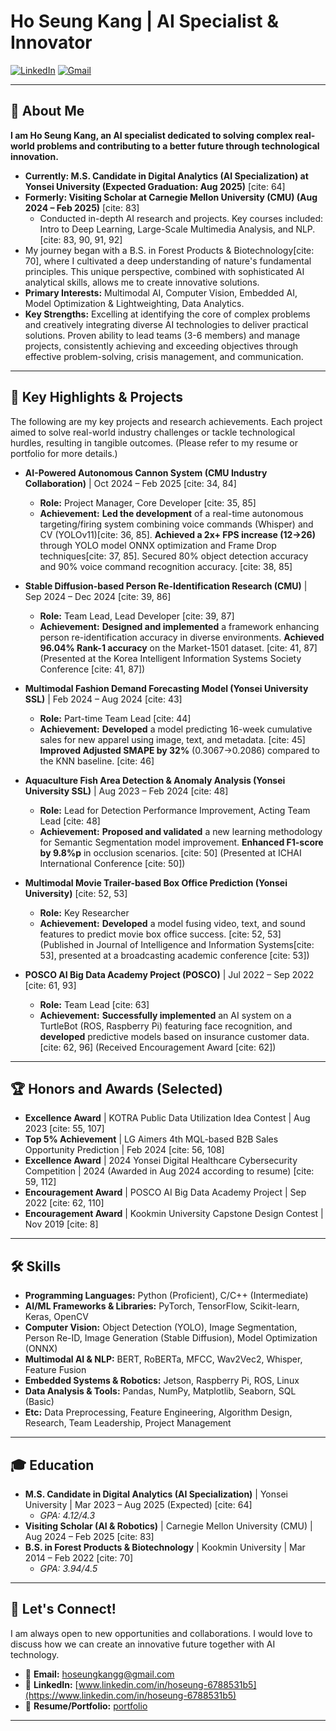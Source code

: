 # Ho Seung Kang | AI Specialist & Innovator

[![LinkedIn](https://img.shields.io/badge/LinkedIn-hoseung--kang-blue?style=flat-square&logo=linkedin)](https://www.linkedin.com/in/hoseung-6788531b5/)
[![Gmail](https://img.shields.io/badge/Email-hoseungkangg@gmail.com-red?style=flat-square&logo=gmail)](mailto:hoseungkangg@gmail.com)

---

## 👋 About Me

**I am Ho Seung Kang, an AI specialist dedicated to solving complex real-world problems and contributing to a better future through technological innovation.**

* **Currently: M.S. Candidate in Digital Analytics (AI Specialization) at Yonsei University (Expected Graduation: Aug 2025)** [cite: 64]
* **Formerly: Visiting Scholar at Carnegie Mellon University (CMU) (Aug 2024 – Feb 2025)** [cite: 83]
    * Conducted in-depth AI research and projects. Key courses included: Intro to Deep Learning, Large-Scale Multimedia Analysis, and NLP. [cite: 83, 90, 91, 92]
* My journey began with a B.S. in Forest Products & Biotechnology[cite: 70], where I cultivated a deep understanding of nature's fundamental principles. This unique perspective, combined with sophisticated AI analytical skills, allows me to create innovative solutions.
* **Primary Interests:** Multimodal AI, Computer Vision, Embedded AI, Model Optimization & Lightweighting, Data Analytics.
* **Key Strengths:** Excelling at identifying the core of complex problems and creatively integrating diverse AI technologies to deliver practical solutions. Proven ability to lead teams (3-6 members) and manage projects, consistently achieving and exceeding objectives through effective problem-solving, crisis management, and communication.

---

## 🚀 Key Highlights & Projects

The following are my key projects and research achievements. Each project aimed to solve real-world industry challenges or tackle technological hurdles, resulting in tangible outcomes. (Please refer to my resume or portfolio for more details.)

* **AI-Powered Autonomous Cannon System (CMU Industry Collaboration)** | Oct 2024 – Feb 2025 [cite: 34, 84]
    * **Role:** Project Manager, Core Developer [cite: 35, 85]
    * **Achievement:** **Led the development** of a real-time autonomous targeting/firing system combining voice commands (Whisper) and CV (YOLOv11)[cite: 36, 85]. **Achieved a 2x+ FPS increase (12&rarr;26)** through YOLO model ONNX optimization and Frame Drop techniques[cite: 37, 85]. Secured 80% object detection accuracy and 90% voice command recognition accuracy. [cite: 38, 85]

* **Stable Diffusion-based Person Re-Identification Research (CMU)** | Sep 2024 – Dec 2024 [cite: 39, 86]
    * **Role:** Team Lead, Lead Developer [cite: 39, 87]
    * **Achievement:** **Designed and implemented** a framework enhancing person re-identification accuracy in diverse environments. **Achieved 96.04% Rank-1 accuracy** on the Market-1501 dataset. [cite: 41, 87] (Presented at the Korea Intelligent Information Systems Society Conference [cite: 41, 87])

* **Multimodal Fashion Demand Forecasting Model (Yonsei University SSL)** | Feb 2024 – Aug 2024 [cite: 43]
    * **Role:** Part-time Team Lead [cite: 44]
    * **Achievement:** **Developed** a model predicting 16-week cumulative sales for new apparel using image, text, and metadata. [cite: 45] **Improved Adjusted SMAPE by 32%** (0.3067&rarr;0.2086) compared to the KNN baseline. [cite: 46]

* **Aquaculture Fish Area Detection & Anomaly Analysis (Yonsei University SSL)** | Aug 2023 – Feb 2024 [cite: 48]
    * **Role:** Lead for Detection Performance Improvement, Acting Team Lead [cite: 48]
    * **Achievement:** **Proposed and validated** a new learning methodology for Semantic Segmentation model improvement. **Enhanced F1-score by 9.8%p** in occlusion scenarios. [cite: 50] (Presented at ICHAI International Conference [cite: 50])

* **Multimodal Movie Trailer-based Box Office Prediction (Yonsei University)** [cite: 52, 53]
    * **Role:** Key Researcher
    * **Achievement:** **Developed** a model fusing video, text, and sound features to predict movie box office success. [cite: 52, 53] (Published in Journal of Intelligence and Information Systems[cite: 53], presented at a broadcasting academic conference [cite: 53])

* **POSCO AI Big Data Academy Project (POSCO)** | Jul 2022 – Sep 2022 [cite: 61, 93]
    * **Role:** Team Lead [cite: 63]
    * **Achievement:** **Successfully implemented** an AI system on a TurtleBot (ROS, Raspberry Pi) featuring face recognition, and **developed** predictive models based on insurance customer data. [cite: 62, 96] (Received Encouragement Award [cite: 62])

---

## 🏆 Honors and Awards (Selected)

* **Excellence Award** | KOTRA Public Data Utilization Idea Contest | Aug 2023 [cite: 55, 107]
* **Top 5% Achievement** | LG Aimers 4th MQL-based B2B Sales Opportunity Prediction | Feb 2024 [cite: 56, 108]
* **Excellence Award** | 2024 Yonsei Digital Healthcare Cybersecurity Competition | 2024 (Awarded in Aug 2024 according to resume) [cite: 59, 112]
* **Encouragement Award** | POSCO AI Big Data Academy Project | Sep 2022 [cite: 62, 110]
* **Encouragement Award** | Kookmin University Capstone Design Contest | Nov 2019 [cite: 8]

---

## 🛠️ Skills

* **Programming Languages:** Python (Proficient), C/C++ (Intermediate)
* **AI/ML Frameworks & Libraries:** PyTorch, TensorFlow, Scikit-learn, Keras, OpenCV
* **Computer Vision:** Object Detection (YOLO), Image Segmentation, Person Re-ID, Image Generation (Stable Diffusion), Model Optimization (ONNX)
* **Multimodal AI & NLP:** BERT, RoBERTa, MFCC, Wav2Vec2, Whisper, Feature Fusion
* **Embedded Systems & Robotics:** Jetson, Raspberry Pi, ROS, Linux
* **Data Analysis & Tools:** Pandas, NumPy, Matplotlib, Seaborn, SQL (Basic)
* **Etc:** Data Preprocessing, Feature Engineering, Algorithm Design, Research, Team Leadership, Project Management

---

## 🎓 Education

* **M.S. Candidate in Digital Analytics (AI Specialization)** | Yonsei University | Mar 2023 – Aug 2025 (Expected) [cite: 64]
    * *GPA: 4.12/4.3*
* **Visiting Scholar (AI & Robotics)** | Carnegie Mellon University (CMU) | Aug 2024 – Feb 2025 [cite: 83]
* **B.S. in Forest Products & Biotechnology** | Kookmin University | Mar 2014 – Feb 2022 [cite: 70]
    * *GPA: 3.94/4.5*

---

## 💬 Let's Connect!

I am always open to new opportunities and collaborations. I would love to discuss how we can create an innovative future together with AI technology.

* 📧 **Email:** [hoseungkangg@gmail.com](mailto:hoseungkangg@gmail.com)
* 🔗 **LinkedIn:** [www.linkedin.com/in/hoseung-6788531b5](https://www.linkedin.com/in/hoseung-6788531b5)
* 📄 **Resume/Portfolio:** [portfolio](https://drive.google.com/file/d/1Bjzp9_4m-6XFnRPPnbsZAoLvjm2lIgtb/view?usp=drive_link)

---
